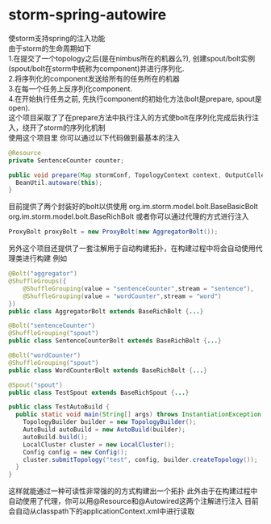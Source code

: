 # storm-spring-autowire
使storm支持spring的注入功能<br/>
由于storm的生命周期如下<br/>
1.在提交了一个topology之后(是在nimbus所在的机器么?), 创建spout/bolt实例(spout/bolt在storm中统称为component)并进行序列化.<br/>
2.将序列化的component发送给所有的任务所在的机器<br/>
3.在每一个任务上反序列化component. <br/>
4.在开始执行任务之前, 先执行component的初始化方法(bolt是prepare, spout是open). <br/>
这个项目采取了了在prepare方法中执行注入的方式使bolt在序列化完成后执行注入，绕开了storm的序列化机制<br/>
使用这个项目里 你可以通过以下代码做到最基本的注入
```Java
@Resource
private SentenceCounter counter;

public void prepare(Map stormConf, TopologyContext context, OutputCollector collector) {
  BeanUtil.autoware(this);
}
```
目前提供了两个封装好的bolt以供使用
org.im.storm.model.bolt.BaseBasicBolt
org.im.storm.model.bolt.BaseRichBolt
或者你可以通过代理的方式进行注入
```Java
ProxyBolt proxyBolt = new ProxyBolt(new AggregatorBolt());
```
另外这个项目还提供了一套注解用于自动构建拓扑，在构建过程中将会自动使用代理类进行构建
例如
```Java
@Bolt("aggregator")
@ShuffleGroups({
    @ShuffleGrouping(value = "sentenceCounter",stream = "sentence"),
    @ShuffleGrouping(value = "wordCounter",stream = "word")
})
public class AggregatorBolt extends BaseRichBolt {...}

@Bolt("sentenceCounter")
@ShuffleGrouping("spout")
public class SentenceCounterBolt extends BaseRichBolt {...}

@Bolt("wordCounter")
@ShuffleGrouping("spout")
public class WordCounterBolt extends BaseRichBolt {...}

@Spout("spout")
public class TestSpout extends BaseRichSpout {...}

public class TestAutoBuild {
  public static void main(String[] args) throws InstantiationException, IllegalAccessException {
    TopologyBuilder builder = new TopologyBuilder();
    AutoBuild autoBuild = new AutoBuild(builder);
    autoBuild.build();
    LocalCluster cluster = new LocalCluster();
    Config config = new Config();
    cluster.submitTopology("test", config, builder.createTopology());
  }
}

```
这样就能通过一种可读性非常强的的方式构建出一个拓扑
此外由于在构建过程中自动使用了代理，你可以用@Resource和@Autowired这两个注解进行注入
目前会自动从classpath下的applicationContext.xml中进行读取
